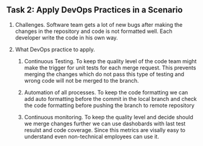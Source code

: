 ## Task 2: Apply DevOps Practices in a Scenario

1. Challenges.
Software team gets a lot of new bugs after making the changes in the repository and code is not formatted well. Each developer write the code in his own way.

2. What DevOps practice to apply.
    1. Continuous Testing.
        To keep the quality level of the code team might make the trigger for unit tests for each merge request.
        This prevents merging the changes which do not pass this type of testing and wrong code will not be merged to the branch.

    2. Automation of all processes.
        To keep the code formatting we can add auto formatting before the commit in the local branch and check the code formatting before pushing the branch to remote repository

    3. Continuous monitoring.
        To keep the quality level and decide should we merge changes further we can use dashobards with last test resulst and code coverage. Since this metrics are visally easy to understand even non-technical employees can use it.